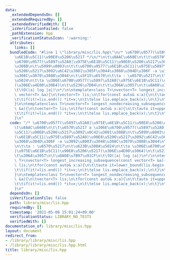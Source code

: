 ```yaml
---
data:
  _extendedDependsOn: []
  _extendedRequiredBy: []
  _extendedVerifiedWith: []
  _isVerificationFailed: false
  _pathExtension: hpp
  _verificationStatusIcon: ':warning:'
  attributes:
    links: []
  bundledCode: "#line 1 \"library/misc/lis.hpp\"\n/* \u6700\u9577(\u5897\u52A0|\u975E\
    \u6E1B\u5C11)\u90E8\u5206\u5217 */\n/*\n\t\u8AAC\u660E\n\t\t\u6570\u5217 a \u306E\
    \u6700\u9577(\u5897\u52A0|\u975E\u6E1B\u5C11)\u90E8\u5206\u5217\u3092\u6C42\u3081\
    \u308B\n\t\u5099\u8003\n\t\t\u6700\u9577(\u6E1B\u5C11|\u975E\u5897\u52A0)\u90E8\
    \u5206\u5217\u3092\u6C42\u3081\u305F\u3044\u3068\u304D\u306F -a \u3092\u8003\u3048\
    \u308C\u3070\u3088\u3044\n\t\u5F15\u6570\n\t\ta : \u6570\u5217\n\t\u623B\u308A\
    \u5024\n\t\ta \u306E\u6700\u9577(\u5897\u52A0|\u975E\u6E1B\u5C11)\u90E8\u5206\u5217\
    (\u306E\u4E00\u3064)\n\t\u5236\u7D04\n\t\t\u306A\u3057\n\t\u8A08\u7B97\u91CF\n\
    \t\tO(|a| log |a|)\n*/\n\ntemplate<class T>\nvector<T> longest_increasing_subsequence(const\
    \ vector<T> &a){\n\tvector<T> lis;\n\tfor(const auto& x:a){\n\t\tauto it=lower_bound(lis.begin(),lis.end(),x);\n\
    \t\tif(it!=lis.end()) *it=x;\n\t\telse lis.emplace_back(x);\n\t}\n\treturn lis;\n\
    }\n\ntemplate<class T>\nvector<T> longest_nondecreasing_subsequence(const vector<T>\
    \ &a){\n\tvector<T> lis;\n\tfor(const auto& x:a){\n\t\tauto it=upper_bound(lis.begin(),lis.end(),x);\n\
    \t\tif(it!=lis.end()) *it=x;\n\t\telse lis.emplace_back(x);\n\t}\n\treturn lis;\n\
    }\n"
  code: "/* \u6700\u9577(\u5897\u52A0|\u975E\u6E1B\u5C11)\u90E8\u5206\u5217 */\n/*\n\
    \t\u8AAC\u660E\n\t\t\u6570\u5217 a \u306E\u6700\u9577(\u5897\u52A0|\u975E\u6E1B\
    \u5C11)\u90E8\u5206\u5217\u3092\u6C42\u3081\u308B\n\t\u5099\u8003\n\t\t\u6700\u9577\
    (\u6E1B\u5C11|\u975E\u5897\u52A0)\u90E8\u5206\u5217\u3092\u6C42\u3081\u305F\u3044\
    \u3068\u304D\u306F -a \u3092\u8003\u3048\u308C\u3070\u3088\u3044\n\t\u5F15\u6570\
    \n\t\ta : \u6570\u5217\n\t\u623B\u308A\u5024\n\t\ta \u306E\u6700\u9577(\u5897\u52A0\
    |\u975E\u6E1B\u5C11)\u90E8\u5206\u5217(\u306E\u4E00\u3064)\n\t\u5236\u7D04\n\t\
    \t\u306A\u3057\n\t\u8A08\u7B97\u91CF\n\t\tO(|a| log |a|)\n*/\n\ntemplate<class\
    \ T>\nvector<T> longest_increasing_subsequence(const vector<T> &a){\n\tvector<T>\
    \ lis;\n\tfor(const auto& x:a){\n\t\tauto it=lower_bound(lis.begin(),lis.end(),x);\n\
    \t\tif(it!=lis.end()) *it=x;\n\t\telse lis.emplace_back(x);\n\t}\n\treturn lis;\n\
    }\n\ntemplate<class T>\nvector<T> longest_nondecreasing_subsequence(const vector<T>\
    \ &a){\n\tvector<T> lis;\n\tfor(const auto& x:a){\n\t\tauto it=upper_bound(lis.begin(),lis.end(),x);\n\
    \t\tif(it!=lis.end()) *it=x;\n\t\telse lis.emplace_back(x);\n\t}\n\treturn lis;\n\
    }\n"
  dependsOn: []
  isVerificationFile: false
  path: library/misc/lis.hpp
  requiredBy: []
  timestamp: '2021-05-08 15:01:24+09:00'
  verificationStatus: LIBRARY_NO_TESTS
  verifiedWith: []
documentation_of: library/misc/lis.hpp
layout: document
redirect_from:
- /library/library/misc/lis.hpp
- /library/library/misc/lis.hpp.html
title: library/misc/lis.hpp
---
```

